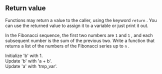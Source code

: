 ## Return value

Functions may return a value to the caller, using the keyword `return` . You can use the returned value to assign it to a variable or just print it out.  
  
In the Fibonacci sequence, the first two numbers are `1` and `1` , and each subsequent number is the sum of the previous two. Write a function that returns a list of the numbers of the Fibonacci series up to `n` .  

<div class='hint'>Initialize 'b' with 1.</div>
<div class='hint'>Update 'b' with 'a + b'.</div>
<div class='hint'>Update 'a' with 'tmp_var'.</div>


